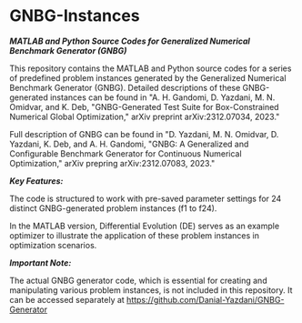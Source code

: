 # GNBG-Instances
***MATLAB and Python Source Codes for Generalized Numerical Benchmark Generator (GNBG)***

This repository contains the MATLAB and Python source codes for a series of predefined problem instances generated by the Generalized Numerical Benchmark Generator (GNBG). Detailed descriptions of these GNBG-generated instances can be found in "A. H. Gandomi, D. Yazdani, M. N. Omidvar, and K. Deb, "GNBG-Generated Test Suite for Box-Constrained Numerical Global Optimization," arXiv preprint arXiv:2312.07034, 2023."

Full description of GNBG can be found in "D. Yazdani, M. N. Omidvar, D. Yazdani, K. Deb, and A. H. Gandomi, "GNBG: A Generalized and Configurable Benchmark Generator for Continuous Numerical Optimization," arXiv prepring arXiv:2312.07083, 2023."


***Key Features:***

The code is structured to work with pre-saved parameter settings for 24 distinct GNBG-generated problem instances (f1 to f24).

In the MATLAB version, Differential Evolution (DE) serves as an example optimizer to illustrate the application of these problem instances in optimization scenarios.

***Important Note:***

The actual GNBG generator code, which is essential for creating and manipulating various problem instances, is not included in this repository. It can be accessed separately at https://github.com/Danial-Yazdani/GNBG-Generator

